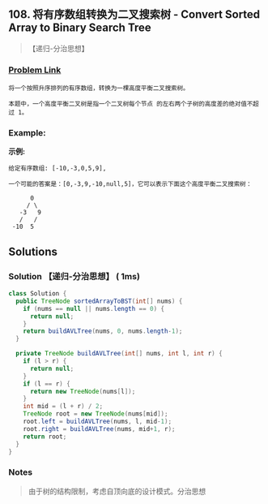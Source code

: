 ## 108. 将有序数组转换为二叉搜索树 - Convert Sorted Array to Binary Search Tree

> 【递归-分治思想】

### [Problem Link](https://leetcode-cn.com/problems/convert-sorted-array-to-binary-search-tree/)
	将一个按照升序排列的有序数组，转换为一棵高度平衡二叉搜索树。
	
	本题中，一个高度平衡二叉树是指一个二叉树每个节点 的左右两个子树的高度差的绝对值不超过 1。

### Example:

**示例:**

```
给定有序数组: [-10,-3,0,5,9],

一个可能的答案是：[0,-3,9,-10,null,5]，它可以表示下面这个高度平衡二叉搜索树：

      0
     / \
   -3   9
   /   /
 -10  5
```

## Solutions
### Solution 【递归-分治思想】 ( 1ms)
```java
class Solution {
  public TreeNode sortedArrayToBST(int[] nums) {
    if (nums == null || nums.length == 0) {
      return null;
    }
    return buildAVLTree(nums, 0, nums.length-1);
  }

  private TreeNode buildAVLTree(int[] nums, int l, int r) {
    if (l > r) {
      return null;
    }
    if (l == r) {
      return new TreeNode(nums[l]);
    }
    int mid = (l + r) / 2;
    TreeNode root = new TreeNode(nums[mid]);
    root.left = buildAVLTree(nums, l, mid-1);
    root.right = buildAVLTree(nums, mid+1, r);
    return root;
  }
}
```
### Notes

> 由于树的结构限制，考虑自顶向底的设计模式。分治思想